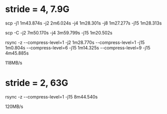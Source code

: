 # stride = 4, 7.9G
scp
-j1  1m43.874s
-j2  2m6.024s
-j4  1m28.301s
-j8  1m27.277s
-j15 1m28.313s

scp -C
-j2  7m50.170s
-j4  3m59.799s
-j15 1m20.502s

rsync -z
--compress-level=1 -j2  1m28.770s
--compress-level=1 -j15 1m0.804s
--compress-level=6 -j15 1m14.325s
--compress-level=9 -j15 4m45.885s

118MB/s

# stride = 2, 63G

rsync -z
--compress-level=1 -j15 8m44.540s

120MB/s
